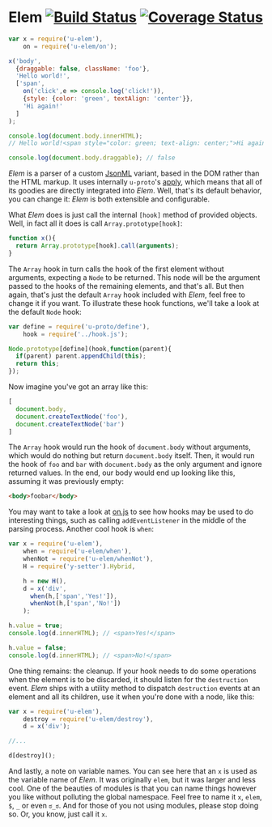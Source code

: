 # Elem [![Build Status][ci-img]][ci-url] [![Coverage Status][cover-img]][cover-url]

```javascript
var x = require('u-elem'),
    on = require('u-elem/on');

x('body',
  {draggable: false, className: 'foo'},
  'Hello world!',
  ['span',
    on('click',e => console.log('click!')),
    {style: {color: 'green', textAlign: 'center'}},
    'Hi again!'
  ]
);

console.log(document.body.innerHTML);
// Hello world!<span style="color: green; text-align: center;">Hi again!</span>

console.log(document.body.draggable); // false
```

*Elem* is a parser of a custom [JsonML](http://www.jsonml.org/) variant, based in the DOM rather than the HTML markup. It uses internally `u-proto`'s [apply](https://www.npmjs.com/package/u-proto), which means that all of its goodies are directly integrated into *Elem*. Well, that's its default behavior, you can change it: *Elem* is both extensible and configurable.

What *Elem* does is just call the internal `[hook]` method of provided objects. Well, in fact all it does is call `Array.prototype[hook]`:

```javascript
function x(){
  return Array.prototype[hook].call(arguments);
}
```

The `Array` hook in turn calls the hook of the first element without arguments, expecting a `Node` to be returned. This node will be the argument passed to the hooks of the remaining elements, and that's all. But then again, that's just the default `Array` hook included with *Elem*, feel free to change it if you want. To illustrate these hook functions, we'll take a look at the default `Node` hook:

```javascript
var define = require('u-proto/define'),
    hook = require('../hook.js');

Node.prototype[define](hook,function(parent){
  if(parent) parent.appendChild(this);
  return this;
});
```

Now imagine you've got an array like this:

```javascript
[
  document.body,
  document.createTextNode('foo'),
  document.createTextNode('bar')
]
```

The `Array` hook would run the hook of `document.body` without arguments, which would do nothing but return `document.body` itself. Then, it would run the hook of `foo` and `bar` with `document.body` as the only argument and ignore returned values. In the end, our body would end up looking like this, assuming it was previously empty:

```html
<body>foobar</body>
```

You may want to take a look at [on.js](on.js) to see how hooks may be used to do interesting things, such as calling `addEventListener` in the middle of the parsing process. Another cool hook is `when`:

```javascript
var x = require('u-elem'),
    when = require('u-elem/when'),
    whenNot = require('u-elem/whenNot'),
    H = require('y-setter').Hybrid,

    h = new H(),
    d = x('div',
      when(h,['span','Yes!']),
      whenNot(h,['span','No!'])
    );

h.value = true;
console.log(d.innerHTML); // <span>Yes!</span>

h.value = false;
console.log(d.innerHTML); // <span>No!</span>
```

One thing remains: the cleanup. If your hook needs to do some operations when the element is to be discarded, it should listen for the `destruction` event. *Elem* ships with a utility method to dispatch `destruction` events at an element and all its children, use it when you're done with a node, like this:

```javascript
var x = require('u-elem'),
    destroy = require('u-elem/destroy'),
    d = x('div');

//...

d[destroy]();
```

And lastly, a note on variable names. You can see here that an `x` is used as the variable name of *Elem*. It was originally `elem`, but it was larger and less cool. One of the beauties of modules is that you can name things however you like without polluting the global namespace. Feel free to name it `x`, `elem`, `$`, `_` or even `ಠ_ಠ`. And for those of you not using modules, please stop doing so. Or, you know, just call it `x`.

[ci-img]: https://circleci.com/gh/manvalls/u-elem.svg?style=shield
[ci-url]: https://circleci.com/gh/manvalls/u-elem
[cover-img]: https://coveralls.io/repos/manvalls/u-elem/badge.svg?branch=master&service=github
[cover-url]: https://coveralls.io/github/manvalls/u-elem?branch=master
